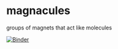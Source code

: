 # magnacules
groups of magnets that act like molecules

[![Binder](https://mybinder.org/badge_logo.svg)](https://mybinder.org/v2/gh/mohnjahoney/magnacules/master)
